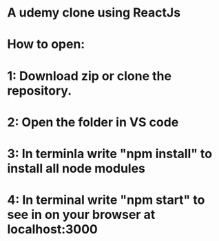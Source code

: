 # A udemy clone using ReactJs




# How to open:
# 1: Download zip or clone the repository.
# 2: Open the folder in VS code
# 3: In terminla write "npm install" to install all node modules
# 4: In terminal write "npm start" to see in on your browser at localhost:3000
